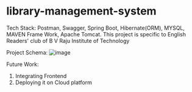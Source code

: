 # library-management-system
Tech Stack: Postman, Swagger, Spring Boot, Hibernate(ORM), MYSQL, MAVEN Frame Work, Apache Tomcat.
This project is specific to English Readers' club of B V Raju Institute of Technology

Project Schema:
![image](https://github.com/Shiva16-04/library-management-system/assets/100616140/2062ef8b-0936-409e-8d44-07435347087f)

Future Work:
1. Integrating Frontend
2. Deploying it on Cloud platform
